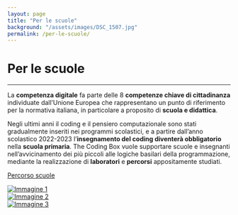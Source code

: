 ```yaml
---
layout: page
title: "Per le scuole"
background: "/assets/images/DSC_1507.jpg"
permalink: /per-le-scuole/
---
```


# Per le scuole

<hr class="green-divider">

La **competenza digitale** fa parte delle 8 **competenze chiave di cittadinanza** individuate dall’Unione Europea che rappresentano un punto di riferimento per la normativa italiana, in particolare a proposito di **scuola e didattica**.

Negli ultimi anni il coding e il pensiero computazionale sono stati gradualmente inseriti nei programmi scolastici, e a partire dall’anno scolastico 2022-2023 l’**insegnamento del coding diventerà obbligatorio** nella **scuola primaria**. The Coding Box vuole supportare scuole e insegnanti nell’avvicinamento dei più piccoli alle logiche basilari della programmazione, mediante la realizzazione di **laboratori** e **percorsi** appositamente studiati.

<a href="{{ '/per-le-scuole/percorso-scuole/' | relative_url }}" class="btn-custom">Percorso scuole</a>

<div class="image-grid">
    <div class="image-item">
        <a href="{{ '/assets/images/slideshow/1.jpg' | relative_url }}" data-lightbox="gallery" data-title="Immagine 1">
            <img src="{{ '/assets/images/slideshow/1.jpg' | relative_url }}" alt="Immagine 1">
        </a>
    </div>
    <div class="image-item">
        <a href="{{ '/assets/images/slideshow/2.jpg' | relative_url }}" data-lightbox="gallery" data-title="Immagine 2">
            <img src="{{ '/assets/images/slideshow/2.jpg' | relative_url }}" alt="Immagine 2">
        </a>
    </div>
    <div class="image-item">
        <a href="{{ '/assets/images/slideshow/3.jpg' | relative_url }}" data-lightbox="gallery" data-title="Immagine 3">
            <img src="{{ '/assets/images/slideshow/3.jpg' | relative_url }}" alt="Immagine 3">
        </a>
    </div>
</div>
